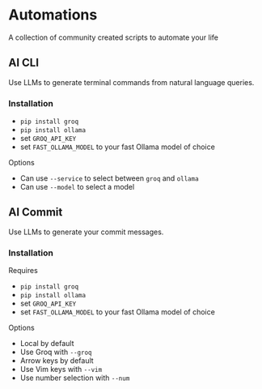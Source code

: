 # Automations

A collection of community created scripts to automate your life

## AI CLI

Use LLMs to generate terminal commands from natural language queries.

### Installation

- `pip install groq`
- `pip install ollama`
- set `GROQ_API_KEY`
- set `FAST_OLLAMA_MODEL` to your fast Ollama model of choice

Options

- Can use `--service` to select between `groq` and `ollama`
- Can use `--model` to select a model

## AI Commit

Use LLMs to generate your commit messages.

### Installation

Requires

- `pip install groq`
- `pip install ollama`
- set `GROQ_API_KEY`
- set `FAST_OLLAMA_MODEL` to your fast Ollama model of choice

Options

- Local by default
- Use Groq with `--groq`
- Arrow keys by default
- Use Vim keys with `--vim`
- Use number selection with `--num`
